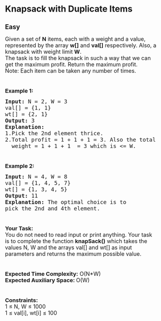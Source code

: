 # Knapsack with Duplicate Items
## Easy 
<div class="problem-statement">
                <p></p><p><span style="font-size:18px">Given a set of <strong>N</strong> items, each with a weight and a value, represented by the array <strong>w[]</strong>&nbsp;and&nbsp;<strong>val[]</strong>&nbsp;respectively.&nbsp;Also, a knapsack with weight limit <strong>W</strong>.<br>
The task is to fill the knapsack in such a way that we can get the maximum profit. Return the maximum profit.<br>
Note: Each item can be taken any number of times.</span></p>

<p>&nbsp;</p>

<p><strong><span style="font-size:18px">Example 1:</span></strong></p>

<pre><span style="font-size:18px"><strong>Input:</strong> N = 2, W = 3
val[] = {1, 1}
wt[] = {2, 1}
<strong>Output:</strong> 3
<strong>Explanation:</strong> 
1.Pick the 2nd element thrice.
2.Total profit = 1 + 1 + 1 = 3. Also the total 
 &nbsp;weight = 1 + 1 + 1  = 3 which is &lt;= W.</span>
</pre>

<p>&nbsp;</p>

<p><strong><span style="font-size:18px">Example 2:</span></strong></p>

<pre><span style="font-size:18px"><strong>Input:</strong> N = 4, W = 8
val[] = {1, 4, 5, 7}
wt[] = {1, 3, 4, 5}
<strong>Output:</strong> 11
<strong>Explanation:</strong> The optimal choice is to 
pick the 2nd and 4th element.</span></pre>

<p>&nbsp;</p>

<p><span style="font-size:18px"><strong>Your Task:</strong><br>
You do not need to read input&nbsp;or print anything. Your task is to complete the function <strong>knapSack()</strong> which takes the values N, W and the arrays val[] and wt[] as input parameters and returns the maximum possible&nbsp;value.</span></p>

<p>&nbsp;</p>

<p><span style="font-size:18px"><strong>Expected Time Complexity:</strong> O(N*W)<br>
<strong>Expected Auxiliary Space: </strong>O(W)</span></p>

<p>&nbsp;</p>

<p><span style="font-size:18px"><strong>Constraints:</strong><br>
1 ≤ N, W ≤ 1000<br>
1 ≤ val[i], wt[i] ≤ 100</span></p>
 <p></p>
            </div>
